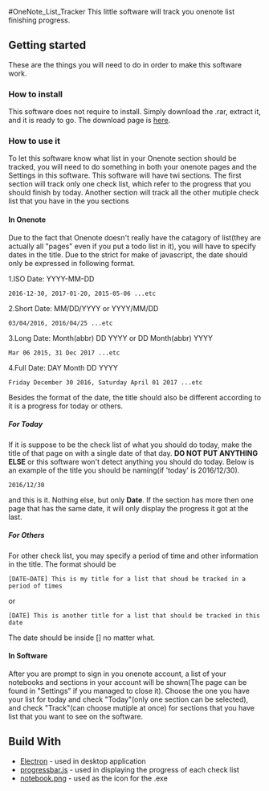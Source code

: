 #OneNote_List_Tracker
This little software will track you onenote list finishing progress.

## Getting started
These are the things you will need to do in order to make this software work.

### How to install
This software does not require to install. Simply download the .rar, extract it, and it is ready to go.
The download page is [here](https://github.com/s92025592025/onenote_list_progress/releases/tag/v1.0).

### How to use it
To let this software know what list in your Onenote section should be tracked, you will need to do something in both your onenote pages and the Settings in this software. This software will have twi sections. The first section will track only one check list, which refer to the progress that you should finish by today. Another section will track all the other mutiple check list that you have in the you sections

#### In Onenote
Due to the fact that Onenote doesn't really have the catagory of list(they are actually all "pages" even if you put a todo list in it), you will have to specify dates in the title. Due to the strict for make of javascript, the date should only be expressed in following format.

1.ISO Date: YYYY-MM-DD
```
2016-12-30, 2017-01-20, 2015-05-06 ...etc
```
2.Short Date: MM/DD/YYYY or YYYY/MM/DD
```
03/04/2016, 2016/04/25 ...etc
```
3.Long Date: Month(abbr) DD YYYY or DD Month(abbr) YYYY
```
Mar 06 2015, 31 Dec 2017 ...etc
```
4.Full Date: DAY Month DD YYYY
```
Friday December 30 2016, Saturday April 01 2017 ...etc
```

Besides the format of the date, the title should also be different according to it is a progress for today or others.
##### For Today
If it is suppose to be the check list of what you should do today, make the title of that page on with a single date of that day. **DO NOT PUT ANYTHING ELSE** or this software won't detect anything you should do today. Below is an example of the title you should be naming(if 'today' is 2016/12/30).
```
2016/12/30
```
and this is it. Nothing else, but only **Date**. If the section has more then one page that has the same date, it will only display the progress it got at the last.
##### For Others
For other check list, you may specify a period of time and other information in the title. The format should be
```
[DATE~DATE] This is my title for a list that shoud be tracked in a period of times
```
or
```
[DATE] This is another title for a list that should be tracked in this date
```
The date should be inside [] no matter what.

#### In Software
After you are prompt to sign in you onenote account, a list of your notebooks and sections in your account will be shown(The page can be found in "Settings" if you managed to close it). Choose the one you have your list for today and check "Today"(only one section can be selected), and check "Track"(can choose mutiple at once) for sections that you have list that you want to see on the software.

## Build With
* [Electron](https://github.com/electron/electron) - used in desktop application
* [progressbar.js](https://kimmobrunfeldt.github.io/progressbar.js/) - used in displaying the progress of each check list
* [notebook.png](http://www.flaticon.com/authors/madebyoliver) - used as the icon for the .exe
